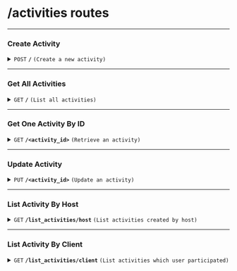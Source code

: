 # /activities routes

---

### **Create Activity**

<details>
<summary><code>POST</code> <code><b>/</b></code> <code>(Create a new activity)</code></summary>

##### Headers

| key             | required | data type | description             |
| --------------- | -------- | --------- | ----------------------- |
| `Authorization` | true     | string    | Bearer token from login |

##### Body (application/json)

| key            | required | data type      | description          |
| -------------- | -------- | -------------- | -------------------- |
| `title`        | true     | string         | Activity title       |
| `content`      | true     | string         | Optional description |
| `price`        | true     | int            | price                |
| `on_sale_date` | true     | date.isoformat | on_sale_date         |
| `start_time`   | true     | date.isoformat | start_time           |
| `end_time`     | true     | date.isoformat | end_time             |
| `cover_image`  | true     | string (url)   | cover_image          |
| `arena_id`     | true     | string         | arena_id             |

<!-- | `creator_id`   | true     | string    | user_id of creator   | -->

##### Responses

| http code | content-type       | response                                             |
| --------- | ------------------ | ---------------------------------------------------- |
| `201`     | `application/json` | `{"id": "uuid", "title": "...", "time": "...", ...}` |
| `400`     | `text/plain`       | `Invalid data`                                       |
| `401`     | `text/plain`       | `Unauthorized`                                       |
| `500`     | `text/plain`       | `Internal server error`                              |

activity response example
``` shell
{
    "arena_id": "eaed0fa6-999c-41c5-9e2d-c631622dd454",
    "content": "Chou",
    "cover_image": "https://example.com/image.jpg",
    "creator_id": "80421ec0-45f1-485b-8133-d373903d244f",
    "end_time": "2025-06-09T19:00:00",
    "id": "6c99684a-56bf-4837-8453-b4222d6e4676",
    "is_achieved": false,
    "num_ticket": 2000,
    "on_sale_date": "2025-06-01T00:00:00",
    "price": 1000,
    "start_time": "2025-06-09T17:00:00",
    "title": "Chou"
}
```
</details>

---

### **Get All Activities**

<details>
<summary><code>GET</code> <code><b>/</b></code> <code>(List all activities)</code></summary>

##### Responses

| http code | content-type       | response                                              |
| --------- | ------------------ | ----------------------------------------------------- |
| `200`     | `application/json` | `[{"id": "...", "title": "...", "time": "...", ...}]` |
| `500`     | `text/plain`       | `Internal server error`                               |

</details>

---

### **Get One Activity By ID**

<details>
<summary><code>GET</code> <code><b>/&lt;activity_id&gt;</b></code> <code>(Retrieve an activity)</code></summary>

##### Responses

| http code | content-type       | response                                                    |
| --------- | ------------------ | ----------------------------------------------------------- |
| `200`     | `application/json` | `{"id": "uuid", "title": "...", "description": "...", ...}` |
| `404`     | `text/plain`       | `Activity not found`                                        |
| `500`     | `text/plain`       | `Internal server error`                                     |

</details>
  
---

### **Update Activity**

<details>
<summary><code>PUT</code> <code><b>/&lt;activity_id&gt;</b></code> <code>(Update an activity)</code></summary>

##### Headers

| key             | required | data type | description             |
| --------------- | -------- | --------- | ----------------------- |
| `Authorization` | true     | string    | Bearer token from login |

##### Body (application/json)

| key            | required | data type      | description          |
| -------------- | -------- | -------------- | -------------------- |
| `title`        | false    | string         | Activity title       |
| `content`      | false    | string         | Optional description |
| `price`        | false    | string         | price                |
| `on_sale_date` | false    | date.isoformat | on_sale_date         |
| `start_time`   | false    | date.isoformat | start_time           |
| `end_time`     | false    | date.isoformat | end_time             |
| `cover_image`  | false    | string         | cover_image          |

date format: 2025-06-01T00:00:00

##### Responses

| http code | content-type       | response                                       |
| --------- | ------------------ | ---------------------------------------------- |
| `200`     | `application/json` | `{"message": "Activity updated successfully"}` |
| `401`     | `text/plain`       | `Unauthorized`                                 |
| `404`     | `text/plain`       | `Activity not found`                           |
| `500`     | `text/plain`       | `Internal server error`                        |

</details>

---

### **List Activity By Host**

<details>
<summary><code>GET</code> <code><b>/list_activities/host</b></code> <code>(List activities created by host)</code></summary>

##### Headers

| key             | required | data type | description             |
| --------------- | -------- | --------- | ----------------------- |
| `Authorization` | true     | string    | Bearer token from login |


##### Responses

| http code | content-type       | response                                                    |
| --------- | ------------------ | ----------------------------------------------------------- |
| `200`     | `application/json` | `{"id": "uuid", "title": "...", "description": "...", ...}` |
| `401`     | `text/plain`       | `Unauthorized`                                              |
| `500`     | `text/plain`       | `Internal server error`                                     |

</details>

---

### **List Activity By Client**

<details>
<summary><code>GET</code> <code><b>/list_activities/client</b></code> <code>(List activities which user participated)</code></summary>

##### Headers

| key             | required | data type | description             |
| --------------- | -------- | --------- | ----------------------- |
| `Authorization` | true     | string    | Bearer token from login |


##### Responses

| http code | content-type       | response                                                    |
| --------- | ------------------ | ----------------------------------------------------------- |
| `200`     | `application/json` | `{"id": "uuid", "title": "...", "description": "...", ...}` |
| `500`     | `text/plain`       | `Internal server error`                                     |

</details>


<!-- ---

### **Delete Activity**

<details>
<summary><code>DELETE</code> <code><b>/&lt;activity_id&gt;</b></code> <code>(Delete an activity)</code></summary>

##### Headers

| key             | required | data type | description             |
| --------------- | -------- | --------- | ----------------------- |
| `Authorization` | true     | string    | Bearer token from login |

##### Responses

| http code | content-type | response                |
| --------- | ------------ | ----------------------- |
| `204`     | `text/plain` | No content              |
| `401`     | `text/plain` | `Unauthorized`          |
| `404`     | `text/plain` | `Activity not found`    |
| `500`     | `text/plain` | `Internal server error` |

</details> -->

